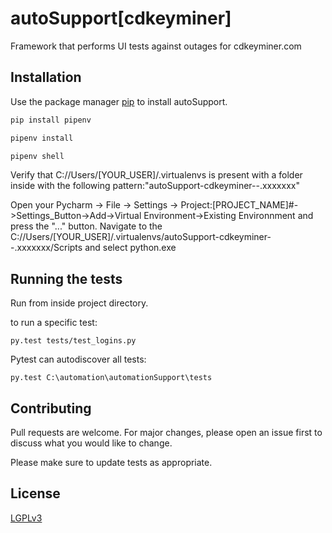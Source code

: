 # autoSupport[cdkeyminer]

Framework that performs UI tests against outages for cdkeyminer.com

## Installation

Use the package manager [pip](https://pip.pypa.io/en/stable/) to install autoSupport.

```bash
pip install pipenv
```
```bash
pipenv install
```
```bash
pipenv shell
```
Verify that C://Users/[YOUR_USER]/.virtualenvs is present with a folder inside with the following pattern: ​"autoSupport-cdkeyminer--.xxxxxxx"

Open your Pycharm -> File -> Settings ->
Project:[PROJECT_NAME]#->Settings_Button->Add->Virtual Environment->Existing Environnment and press the "..." button. Navigate to the  C://Users/[YOUR_USER]/.virtualenvs/autoSupport-cdkeyminer--.xxxxxxx/Scripts and select python.exe

## Running the tests

Run from inside project directory.

to run a specific test:
```
py.test tests/test_logins.py
```

Pytest can autodiscover all tests:
````
py.test C:\automation\automationSupport\tests
````

## Contributing
Pull requests are welcome. For major changes, please open an issue first to discuss what you would like to change.

Please make sure to update tests as appropriate.

## License
[LGPLv3](https://www.gnu.org/licenses/lgpl-3.0.txt)
